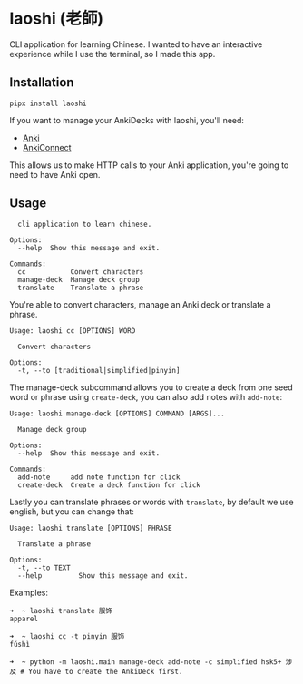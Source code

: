 # laoshi (老師)

CLI application for learning Chinese. I wanted to have an interactive
experience while I use the terminal, so I made this app.

## Installation

```commandline
pipx install laoshi
```

If you want to manage your AnkiDecks with laoshi, you'll need:
- [Anki](https://apps.ankiweb.net/)
- [AnkiConnect](https://git.foosoft.net/alex/anki-connect)

This allows us to make HTTP calls to your Anki application, you're
going to need to have Anki open.

## Usage

```commandline
  cli application to learn chinese.

Options:
  --help  Show this message and exit.

Commands:
  cc           Convert characters
  manage-deck  Manage deck group
  translate    Translate a phrase 
```

You're able to convert characters, manage an Anki deck or translate a phrase.

```commandline
Usage: laoshi cc [OPTIONS] WORD

  Convert characters

Options:
  -t, --to [traditional|simplified|pinyin]

```

The manage-deck subcommand allows you to create a deck from one seed word or phrase using `create-deck`,
you can also add notes with `add-note`:

```commandline
Usage: laoshi manage-deck [OPTIONS] COMMAND [ARGS]...

  Manage deck group

Options:
  --help  Show this message and exit.

Commands:
  add-note     add note function for click
  create-deck  Create a deck function for click
```

Lastly you can translate phrases or words with `translate`, by default we use english, but you can change that:

```
Usage: laoshi translate [OPTIONS] PHRASE

  Translate a phrase

Options:
  -t, --to TEXT
  --help         Show this message and exit.
```

Examples:
```commandline
➜  ~ laoshi translate 服饰  
apparel
```

```commandline
➜  ~ laoshi cc -t pinyin 服饰
fúshì
```

```commandline
➜  ~ python -m laoshi.main manage-deck add-note -c simplified hsk5+ 涉及 # You have to create the AnkiDeck first.
```
